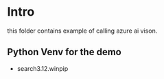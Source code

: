 # Intro

this folder contains example of calling azure ai vison.

## Python Venv for the demo
* search3.12.winpip